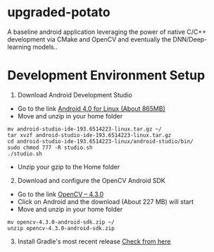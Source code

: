 # upgraded-potato
A baseline android application leveraging the power of native C/C++ development via CMake and OpenCV and eventually the DNN/Deep-learning models..

# Development Environment Setup
1. Download Android Development Studio
* Go to the link [Android 4.0 for Linux (About 865MB)](https://developer.android.com/studio)
* Move and unzip in your home folder
```
mv android-studio-ide-193.6514223-linux.tar.gz ~/
tar xvzf android-studio-ide-193.6514223-linux.tar.gz
cd android-studio-ide-193.6514223-linux/android-studio/bin/
sudo chmod 777 -R studio.sh
./studio.sh
```

* Unzip your gzip to the Home folder

2. Download and configure the OpenCV Android SDK

* Go to the link [OpenCV – 4.3.0](https://opencv.org/releases/)
* Click on Android and the download (About 227 MB) will start
* Move and unzip in your home folder 
```
mv opencv-4.3.0-android-sdk.zip ~/
unzip opencv-4.3.0-android-sdk.zip
```
3. Install Gradle's most recent release [Check from here](https://gradle.org/releases/)
